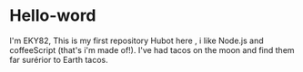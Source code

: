 # Hello-word
I'm EKY82, This is my first repository
Hubot here , i like Node.js and coffeeScript (that's i'm made of!).
I've had tacos on the moon and find them far surérior to Earth tacos.
